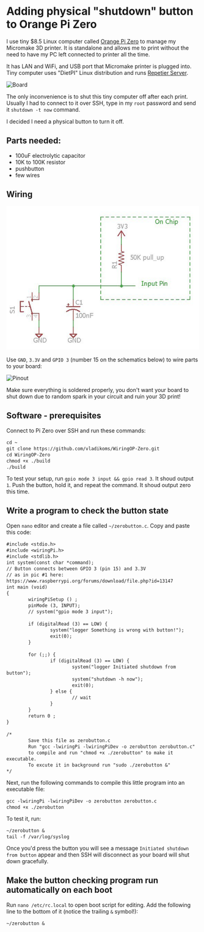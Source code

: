 # Adding physical "shutdown" button to Orange Pi Zero

I use tiny $8.5 Linux computer called [Orange Pi Zero](http://ali.ski/0UX_QL) to manage my Micromake 3D printer. It is standalone and allows me to print without the need to have my PC left connected to printer all the time.

It has LAN and WiFi, and USB port that Micromake printer is plugged into. Tiny computer uses "DietPI" Linux distribution and runs [Repetier Server](https://www.repetier.com/repetier-server-download/).

![Board](https://images-na.ssl-images-amazon.com/images/I/71iiAjj4NYL._SX466_.jpg)

The only inconvenience is to shut this tiny computer off after each print. Usually I had to connect to it over SSH, type in my `root` password and send it `shutdown -t now` command. 

I decided I need a physical button to turn it off.

## Parts needed:

  * 100uF electrolytic capacitor
  * 10K to 100K resistor
  * pushbutton
  * few wires
  
## Wiring

![Pushbutton wiring](https://github.com/Bougakov/Micromake-D1-3D-printer/blob/master/Orange%20PI%20Zero/Pushbutton%20wiring.jpg?raw=true)

Use `GND`, `3.3V` and `GPIO 3` (number 15 on the schematics below) to wire parts to your board:

![Pinout](https://i.stack.imgur.com/O03j0.jpg)

Make sure everything is soldered properly, you don't want your board to shut down due to random spark in your circuit and ruin your 3D print!

## Software - prerequisites

Connect to Pi Zero over SSH and run these commands:

```
cd ~
git clone https://github.com/vladikoms/WiringOP-Zero.git
cd WiringOP-Zero
chmod +x ./build
./build
```

To test your setup, run `gpio mode 3 input && gpio read 3`. It shoud output `1`. Push the button, hold it, and repeat the command. It shoud output zero this time.

## Write a program to check the button state

Open `nano` editor and create a file called `~/zerobutton.c`. Copy and paste this code:

```
#include <stdio.h>
#include <wiringPi.h>
#include <stdlib.h>
int system(const char *command);
// Button connects between GPIO 3 (pin 15) and 3.3V
// as in pic #1 here: https://www.raspberrypi.org/forums/download/file.php?id=13147
int main (void)
{
        wiringPiSetup () ;
        pinMode (3, INPUT);
        // system("gpio mode 3 input");

        if (digitalRead (3) == LOW) {
                system("logger Something is wrong with button!");
                exit(0);
        }

        for (;;) {
                if (digitalRead (3) == LOW) {
                        system("logger Initiated shutdown from button");
                        system("shutdown -h now");
                        exit(0);
                } else {
                        // wait
                }
        }
        return 0 ;
}

/*
        Save this file as zerobutton.c
        Run "gcc -lwiringPi -lwiringPiDev -o zerobutton zerobutton.c"
        to compile and run "chmod +x ./zerobutton" to make it executable.
        To excute it in background run "sudo ./zerobutton &"
*/
```

Next, run the following commands to compile this little program into an executable file:

```
gcc -lwiringPi -lwiringPiDev -o zerobutton zerobutton.c
chmod +x ./zerobutton
```

To test it, run:

```
~/zerobutton &
tail -f /var/log/syslog
```

Once you'd press the button you will see a message `Initiated shutdown from button` appear and then SSH will disconnect as your board will shut down gracefully.

## Make the button checking program run automatically on each boot

Run `nano /etc/rc.local` to open boot script for editing. Add the following line to the bottom of it (notice the trailing `&` symbol!):

```
~/zerobutton &
```


